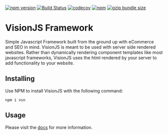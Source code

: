 [![npm version](https://badge.fury.io/js/vsn.svg)](https://badge.fury.io/js/vsn) [![Build Status](https://travis-ci.org/malero/vsn.svg?branch=master)](https://travis-ci.org/malero/vsn) [![codecov](https://codecov.io/gh/malero/vsn/branch/master/graph/badge.svg)](https://codecov.io/gh/malero/vsn) [![npm](https://img.shields.io/npm/dw/vsn.svg)]() [![gzip bundle size](http://img.badgesize.io/https://unpkg.com/vsn@latest/dist/?compression=gzip&style=flat-square)](https://unpkg.com/vsn)

# VisionJS Framework

Simple Javascript Framework built from the ground up with eCommerce and SEO in mind. VisionJS is meant to be used with server side rendered websites. Rather than dynamically rendering component templates like most javascript frameworks, VisionJS uses the html rendered by your server to add functionality to your website.

## Installing 
Use NPM to install VisionJS with the following command:

    npm i vsn


## Usage

Please visit the [docs](https://www.vsnjs.org) for more information.
